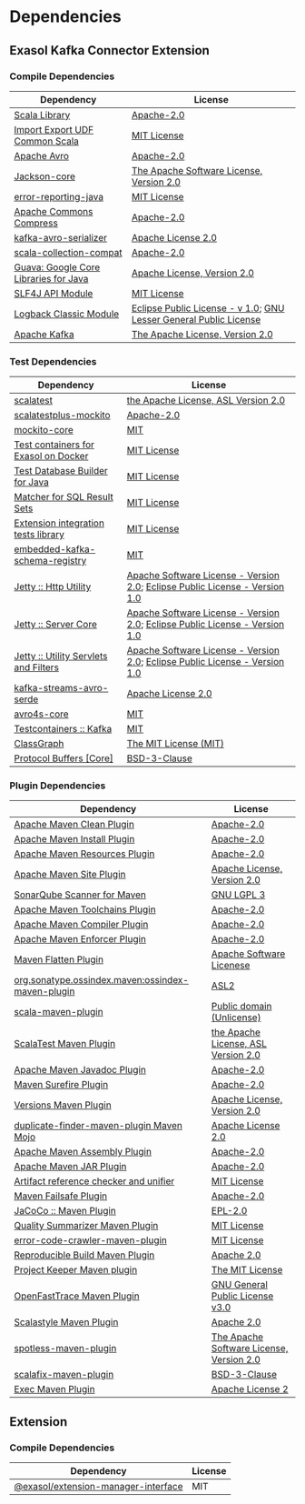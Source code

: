 <!-- @formatter:off -->
# Dependencies

## Exasol Kafka Connector Extension

### Compile Dependencies

| Dependency                                  | License                                                                       |
| ------------------------------------------- | ----------------------------------------------------------------------------- |
| [Scala Library][0]                          | [Apache-2.0][1]                                                               |
| [Import Export UDF Common Scala][2]         | [MIT License][3]                                                              |
| [Apache Avro][4]                            | [Apache-2.0][5]                                                               |
| [Jackson-core][6]                           | [The Apache Software License, Version 2.0][5]                                 |
| [error-reporting-java][7]                   | [MIT License][8]                                                              |
| [Apache Commons Compress][9]                | [Apache-2.0][5]                                                               |
| [kafka-avro-serializer][10]                 | [Apache License 2.0][11]                                                      |
| [scala-collection-compat][12]               | [Apache-2.0][1]                                                               |
| [Guava: Google Core Libraries for Java][13] | [Apache License, Version 2.0][14]                                             |
| [SLF4J API Module][15]                      | [MIT License][16]                                                             |
| [Logback Classic Module][17]                | [Eclipse Public License - v 1.0][18]; [GNU Lesser General Public License][19] |
| [Apache Kafka][20]                          | [The Apache License, Version 2.0][14]                                         |

### Test Dependencies

| Dependency                                  | License                                                                                 |
| ------------------------------------------- | --------------------------------------------------------------------------------------- |
| [scalatest][21]                             | [the Apache License, ASL Version 2.0][22]                                               |
| [scalatestplus-mockito][23]                 | [Apache-2.0][22]                                                                        |
| [mockito-core][24]                          | [MIT][25]                                                                               |
| [Test containers for Exasol on Docker][26]  | [MIT License][27]                                                                       |
| [Test Database Builder for Java][28]        | [MIT License][29]                                                                       |
| [Matcher for SQL Result Sets][30]           | [MIT License][31]                                                                       |
| [Extension integration tests library][32]   | [MIT License][33]                                                                       |
| [embedded-kafka-schema-registry][34]        | [MIT][25]                                                                               |
| [Jetty :: Http Utility][35]                 | [Apache Software License - Version 2.0][22]; [Eclipse Public License - Version 1.0][36] |
| [Jetty :: Server Core][37]                  | [Apache Software License - Version 2.0][22]; [Eclipse Public License - Version 1.0][36] |
| [Jetty :: Utility Servlets and Filters][38] | [Apache Software License - Version 2.0][22]; [Eclipse Public License - Version 1.0][36] |
| [kafka-streams-avro-serde][39]              | [Apache License 2.0][11]                                                                |
| [avro4s-core][40]                           | [MIT][25]                                                                               |
| [Testcontainers :: Kafka][41]               | [MIT][42]                                                                               |
| [ClassGraph][43]                            | [The MIT License (MIT)][42]                                                             |
| [Protocol Buffers [Core]][44]               | [BSD-3-Clause][45]                                                                      |

### Plugin Dependencies

| Dependency                                              | License                                       |
| ------------------------------------------------------- | --------------------------------------------- |
| [Apache Maven Clean Plugin][46]                         | [Apache-2.0][5]                               |
| [Apache Maven Install Plugin][47]                       | [Apache-2.0][5]                               |
| [Apache Maven Resources Plugin][48]                     | [Apache-2.0][5]                               |
| [Apache Maven Site Plugin][49]                          | [Apache License, Version 2.0][5]              |
| [SonarQube Scanner for Maven][50]                       | [GNU LGPL 3][51]                              |
| [Apache Maven Toolchains Plugin][52]                    | [Apache-2.0][5]                               |
| [Apache Maven Compiler Plugin][53]                      | [Apache-2.0][5]                               |
| [Apache Maven Enforcer Plugin][54]                      | [Apache-2.0][5]                               |
| [Maven Flatten Plugin][55]                              | [Apache Software Licenese][5]                 |
| [org.sonatype.ossindex.maven:ossindex-maven-plugin][56] | [ASL2][14]                                    |
| [scala-maven-plugin][57]                                | [Public domain (Unlicense)][58]               |
| [ScalaTest Maven Plugin][59]                            | [the Apache License, ASL Version 2.0][22]     |
| [Apache Maven Javadoc Plugin][60]                       | [Apache-2.0][5]                               |
| [Maven Surefire Plugin][61]                             | [Apache-2.0][5]                               |
| [Versions Maven Plugin][62]                             | [Apache License, Version 2.0][5]              |
| [duplicate-finder-maven-plugin Maven Mojo][63]          | [Apache License 2.0][11]                      |
| [Apache Maven Assembly Plugin][64]                      | [Apache-2.0][5]                               |
| [Apache Maven JAR Plugin][65]                           | [Apache-2.0][5]                               |
| [Artifact reference checker and unifier][66]            | [MIT License][67]                             |
| [Maven Failsafe Plugin][68]                             | [Apache-2.0][5]                               |
| [JaCoCo :: Maven Plugin][69]                            | [EPL-2.0][70]                                 |
| [Quality Summarizer Maven Plugin][71]                   | [MIT License][72]                             |
| [error-code-crawler-maven-plugin][73]                   | [MIT License][74]                             |
| [Reproducible Build Maven Plugin][75]                   | [Apache 2.0][14]                              |
| [Project Keeper Maven plugin][76]                       | [The MIT License][77]                         |
| [OpenFastTrace Maven Plugin][78]                        | [GNU General Public License v3.0][79]         |
| [Scalastyle Maven Plugin][80]                           | [Apache 2.0][11]                              |
| [spotless-maven-plugin][81]                             | [The Apache Software License, Version 2.0][5] |
| [scalafix-maven-plugin][82]                             | [BSD-3-Clause][45]                            |
| [Exec Maven Plugin][83]                                 | [Apache License 2][5]                         |

## Extension

### Compile Dependencies

| Dependency                                | License |
| ----------------------------------------- | ------- |
| [@exasol/extension-manager-interface][84] | MIT     |

[0]: https://www.scala-lang.org/
[1]: https://www.apache.org/licenses/LICENSE-2.0
[2]: https://github.com/exasol/import-export-udf-common-scala/
[3]: https://github.com/exasol/import-export-udf-common-scala/blob/main/LICENSE
[4]: https://avro.apache.org
[5]: https://www.apache.org/licenses/LICENSE-2.0.txt
[6]: https://github.com/FasterXML/jackson-core
[7]: https://github.com/exasol/error-reporting-java/
[8]: https://github.com/exasol/error-reporting-java/blob/main/LICENSE
[9]: https://commons.apache.org/proper/commons-compress/
[10]: http://confluent.io/kafka-avro-serializer
[11]: http://www.apache.org/licenses/LICENSE-2.0.html
[12]: http://www.scala-lang.org/
[13]: https://github.com/google/guava
[14]: http://www.apache.org/licenses/LICENSE-2.0.txt
[15]: http://www.slf4j.org
[16]: http://www.opensource.org/licenses/mit-license.php
[17]: http://logback.qos.ch/logback-classic
[18]: http://www.eclipse.org/legal/epl-v10.html
[19]: http://www.gnu.org/licenses/old-licenses/lgpl-2.1.html
[20]: https://kafka.apache.org
[21]: http://www.scalatest.org
[22]: http://www.apache.org/licenses/LICENSE-2.0
[23]: https://github.com/scalatest/scalatestplus-mockito
[24]: https://github.com/mockito/mockito
[25]: https://opensource.org/licenses/MIT
[26]: https://github.com/exasol/exasol-testcontainers/
[27]: https://github.com/exasol/exasol-testcontainers/blob/main/LICENSE
[28]: https://github.com/exasol/test-db-builder-java/
[29]: https://github.com/exasol/test-db-builder-java/blob/main/LICENSE
[30]: https://github.com/exasol/hamcrest-resultset-matcher/
[31]: https://github.com/exasol/hamcrest-resultset-matcher/blob/main/LICENSE
[32]: https://github.com/exasol/extension-manager/
[33]: https://github.com/exasol/extension-manager/blob/main/LICENSE
[34]: https://github.com/embeddedkafka/embedded-kafka-schema-registry
[35]: https://jetty.org/jetty-http/
[36]: https://www.eclipse.org/org/documents/epl-v10.php
[37]: https://jetty.org/jetty-server/
[38]: https://jetty.org/jetty-servlets/
[39]: http://confluent.io/kafka-streams-avro-serde
[40]: https://github.com/sksamuel/avro4s
[41]: https://java.testcontainers.org
[42]: http://opensource.org/licenses/MIT
[43]: https://github.com/classgraph/classgraph
[44]: https://developers.google.com/protocol-buffers/protobuf-java/
[45]: https://opensource.org/licenses/BSD-3-Clause
[46]: https://maven.apache.org/plugins/maven-clean-plugin/
[47]: https://maven.apache.org/plugins/maven-install-plugin/
[48]: https://maven.apache.org/plugins/maven-resources-plugin/
[49]: https://maven.apache.org/plugins/maven-site-plugin/
[50]: http://sonarsource.github.io/sonar-scanner-maven/
[51]: http://www.gnu.org/licenses/lgpl.txt
[52]: https://maven.apache.org/plugins/maven-toolchains-plugin/
[53]: https://maven.apache.org/plugins/maven-compiler-plugin/
[54]: https://maven.apache.org/enforcer/maven-enforcer-plugin/
[55]: https://www.mojohaus.org/flatten-maven-plugin/
[56]: https://sonatype.github.io/ossindex-maven/maven-plugin/
[57]: http://github.com/davidB/scala-maven-plugin
[58]: http://unlicense.org/
[59]: https://www.scalatest.org/user_guide/using_the_scalatest_maven_plugin
[60]: https://maven.apache.org/plugins/maven-javadoc-plugin/
[61]: https://maven.apache.org/surefire/maven-surefire-plugin/
[62]: https://www.mojohaus.org/versions/versions-maven-plugin/
[63]: https://basepom.github.io/duplicate-finder-maven-plugin
[64]: https://maven.apache.org/plugins/maven-assembly-plugin/
[65]: https://maven.apache.org/plugins/maven-jar-plugin/
[66]: https://github.com/exasol/artifact-reference-checker-maven-plugin/
[67]: https://github.com/exasol/artifact-reference-checker-maven-plugin/blob/main/LICENSE
[68]: https://maven.apache.org/surefire/maven-failsafe-plugin/
[69]: https://www.jacoco.org/jacoco/trunk/doc/maven.html
[70]: https://www.eclipse.org/legal/epl-2.0/
[71]: https://github.com/exasol/quality-summarizer-maven-plugin/
[72]: https://github.com/exasol/quality-summarizer-maven-plugin/blob/main/LICENSE
[73]: https://github.com/exasol/error-code-crawler-maven-plugin/
[74]: https://github.com/exasol/error-code-crawler-maven-plugin/blob/main/LICENSE
[75]: http://zlika.github.io/reproducible-build-maven-plugin
[76]: https://github.com/exasol/project-keeper/
[77]: https://github.com/exasol/project-keeper/blob/main/LICENSE
[78]: https://github.com/itsallcode/openfasttrace-maven-plugin
[79]: https://www.gnu.org/licenses/gpl-3.0.html
[80]: http://www.scalastyle.org
[81]: https://github.com/diffplug/spotless
[82]: https://github.com/evis/scalafix-maven-plugin
[83]: https://www.mojohaus.org/exec-maven-plugin
[84]: https://registry.npmjs.org/@exasol/extension-manager-interface/-/extension-manager-interface-0.4.1.tgz

